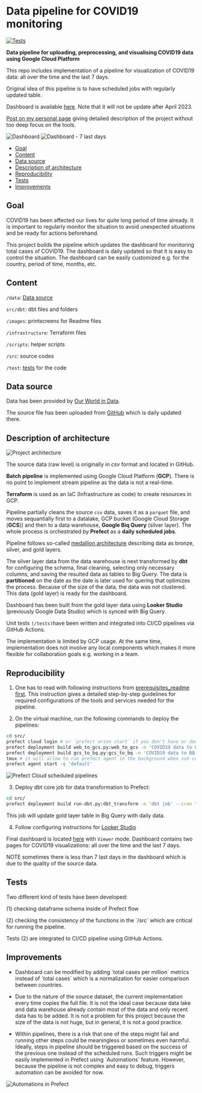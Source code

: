 # Data pipeline for COVID19 monitoring

[![Tests](https://github.com/MikhailKuklin/data-pipeline-COVID19-monitoring/actions/workflows/GHA.yml/badge.svg)](https://github.com/MikhailKuklin/data-pipeline-COVID19-monitoring/actions/workflows/GHA.yml)

**Data pipeline for uploading, preprocessing, and visualising COVID19 data using Google Cloud Platform**

This repo includes implementation of a pipeline for visualization of COVID19 data: all over the time and the last 7 days. 

Original idea of this pipeline is to have scheduled jobs with regularly updated table. 

Dashboard is available [here](https://lookerstudio.google.com/reporting/3aab8da6-770b-4877-96e1-e7db7f652e48). Note that it will not be update after April 2023.

[Post on my personal page](https://mikhailkuklin.wordpress.com/data-pipeline-for-covid-19-data-dashboarding/) giving detailed description of the project without too deep focus on the tools.

![Dashboard](images/covid19.gif)
![Dashboard - 7 last days](images/covid19_dashboard2.png)

- [Goal](#Goal)
- [Content](#Content)
- [Data source](#Data-source)
- [Description of architecture](#Description-of-architecture)
- [Reproducibility](#Reproducibility)
- [Tests](#Tests)
- [Improvements](#Improvements)

## Goal

COVID19 has been affected our lives for quite long period of time already. It is important to regularly monitor the situation to avoid unexpected situations and be ready for actions beforehand. 

This project builds the pipeline which updates the dashboard for monitoring total cases of COVID19. The dashboard is daily updated so that it is easy to control the situation. The dashboard can be easily customized e.g. for the country, period of time, months, etc.

## Content

`/data`: [Data source](#Data-source)

`src/dbt`: dbt files and folders 

`/images`: printscreens for Readme files

`/infrastructure`: Terraform files

`/scripts`: helper scripts

`/src`: source codes

`/test`: [tests](#Tests) for the code

## Data source

Data has been provided by [Our World in Data](https://ourworldindata.org/coronavirus).

The source file has been uploaded from [GitHub](https://github.com/owid/covid-19-data) which is daily updated there.

## Description of architecture

![Project architecture](images/covid19_architecture.jpg)

The source data (raw level) is originally in *csv* format and located in GitHub.

**Batch pipeline** is implemented using Google Cloud Platform (**GCP**). There is no point to implement stream pipeline as the data is not a real-time.

**Terraform** is used as an IaC (Infrastructure as code) to create resources in GCP.

Pipeline partially cleans the source `csv` data, saves it as a `parquet` file, and moves sequantially first to a datalake, GCP bucket (Google Cloud Storage (**GCS**)) and then to a data warehouse, **Google Biq Query** (silver layer). The whole process is orchestrated by **Prefect** as a **daily scheduled jobs**.

Pipeline follows so-called [medallion architecture](https://www.databricks.com/glossary/medallion-architecture) describing data as bronze, silver, and gold layers.

The silver layer data from the data warehouse is next transformed by **dbt** for configuring the schema, final cleaning, selecting only necessary columns, and saving the resulted data as tables to Big Query. The data is **partitioned** on the date as the date is later used for quering that optimizes the process. Because of the size of the data, the data was not clustered. This data (gold layer) is ready for the dashboard.

Dashboard has been built from the gold layer data using **Looker Studio** (previously Google Data Studio) which is synced with Big Query.

Unit tests `(/tests)`have been written and integrated into CI/CD pipelines via GitHub Actions. 

The implementation is limited by GCP usage. At the same time, implementation does not involve any local components which makes it more flexible for collaboration goals e.g. working in a team. 

## Reproducibility

1. One has to read with following instructions from [prerequisites_readme first](https://github.com/MikhailKuklin/covid19_monitoring/blob/main/prerequisites_readme.md).
This instruction gives a detailed step-by-step guidelines for required configurations of the tools and services needed for the pipeline.

2. On the virtual machine, run the following commands to deploy the pipelines:

```sh
cd src/
prefect cloud login # or ´prefect orion start` if you don't have or don't want to create an account
prefect deployment build web_to_gcs.py:web_to_gcs -n 'COVID19 data to GCS' --cron "0 9 * * *" -a # creates deployment yaml file and schedule it via CRON on 9 UTC time every day
prefect deployment build gcs_to_bq.py:gcs_to_bq -n 'COVID19 data to BQ' --cron "0 10 * * *" -a # creates deployment yaml file and schedule it via CRON on 10 UTC time every day
tmux # it will allow to run prefect agent in the background when ssh connection will be closed
prefect agent start -q 'default'
```

![Prefect Cloud scheduled pipelines](images/prefect_deployment.png)

3. Deploy dbt core job for data transformation to Prefect:

```sh
cd src/
prefect deployment build run-dbt.py:dbt_transform -n 'dbt job' --cron "0 11 * * *" -a # # creates deployment yaml file and schedule it via CRON on 11 UTC time every day
```
This job will update gold layer table in Big Query with daily data.

4. Follow configuring instructions for [Looker Studio](https://github.com/MikhailKuklin/covid19_monitoring/blob/main/visualizations_readme.md)

Final dashboard is located [here](https://lookerstudio.google.com/reporting/3aab8da6-770b-4877-96e1-e7db7f652e48) with `Viewer` mode. Dashboard contains two pages for COVID19 visualizations: all over the time and the last 7 days. 

NOTE sometimes there is less than 7 last days in the dashboard which is due to the quality of the source data.

## Tests

Two different kind of tests have been developed:

(1) checking dataframe schema inside of Prefect flow

(2) checking the consistency of the functions in the ´/src´ which are critical for running the pipeline.

Tests (2) are integrated to CI/CD pipeline using GitHub Actions.

## Improvements

- Dashboard can be modified by adding ´total cases per million´ metrics instead of ´total cases´ which is a normalization for easier comparison between countries.

- Due to the nature of the source dataset, the current implementation every time copies the full file. It is not the ideal case because data lake and data warehouse already contain most of the data and only recent data has to be added. It is not a problem for this project because the size of the data is not huge, but in general, it is not a good practice.

- Within pipelines, there is a risk that one of the steps might fail and running other steps could be meaningless or sometimes even harmful. Ideally, steps in pipeline should be triggered based on the success of the previous one instead of the scheduled runs. Such triggers might be easily implemented in Prefect using ´Automations´ feature. However, because the pipeline is not complex and easy to debug, triggers automation can be avoided for now.

![Automations in Prefect](images/prefect_automation.png)
